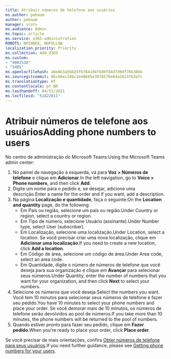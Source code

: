 ```yaml
---
title: Atribuir números de telefone aos usuários
ms.author: pebaum
author: pebaum
manager: scotv
ms.audience: Admin
ms.topic: article
ms.service: o365-administration
ROBOTS: NOINDEX, NOFOLLOW
localization_priority: Priority
ms.collection: Adm_O365
ms.custom:
- "9002538"
- "5485"
ms.openlocfilehash: a8e8b3a56b25fb7841d4f8d8f84d7d9df766386b
ms.sourcegitcommit: 8bc60ec34bc1e40685e3976576e04a2623f63a7c
ms.translationtype: HT
ms.contentlocale: pt-BR
ms.lasthandoff: 04/15/2021
ms.locfileid: "51822011"
---
```

# <a name="adding-phone-numbers-to-users"></a><span data-ttu-id="d2ee0-102">Atribuir números de telefone aos usuários</span><span class="sxs-lookup"><span data-stu-id="d2ee0-102">Adding phone numbers to users</span></span>

<span data-ttu-id="d2ee0-103">No centro de administração do Microsoft Teams:</span><span class="sxs-lookup"><span data-stu-id="d2ee0-103">Using the Microsoft Teams admin center:</span></span>

1. <span data-ttu-id="d2ee0-104">No painel de navegação à esquerda, vá para **Voz > Números de telefone** e clique em **Adicionar**.</span><span class="sxs-lookup"><span data-stu-id="d2ee0-104">In the left navigation, go to **Voice > Phone numbers**, and then click **Add**.</span></span>
2. <span data-ttu-id="d2ee0-105">Digite um nome para o pedido e, se desejar, adicione uma descrição.</span><span class="sxs-lookup"><span data-stu-id="d2ee0-105">Enter a name for the order and if you want, add a description.</span></span>
3. <span data-ttu-id="d2ee0-106">Na página **Localização e quantidade**, faça o seguinte:</span><span class="sxs-lookup"><span data-stu-id="d2ee0-106">On the **Location and quantity** page, do the following:</span></span>
    - <span data-ttu-id="d2ee0-107">Em País ou região, selecione um país ou região.</span><span class="sxs-lookup"><span data-stu-id="d2ee0-107">Under Country or region, select a country or region.</span></span>
    - <span data-ttu-id="d2ee0-108">Em Tipo de número, selecione Usuário (assinante).</span><span class="sxs-lookup"><span data-stu-id="d2ee0-108">Under Number type, select User (subscriber).</span></span>
    - <span data-ttu-id="d2ee0-109">Em Localização, selecione uma localização.</span><span class="sxs-lookup"><span data-stu-id="d2ee0-109">Under Location, select a location.</span></span> <span data-ttu-id="d2ee0-110">Se você precisar criar uma nova localização, clique em **Adicionar uma localização**.</span><span class="sxs-lookup"><span data-stu-id="d2ee0-110">If you need to create a new location, click **Add a location**.</span></span>
    - <span data-ttu-id="d2ee0-111">Em Código de área, selecione um código de área.</span><span class="sxs-lookup"><span data-stu-id="d2ee0-111">Under Area code, select an area code.</span></span>
    - <span data-ttu-id="d2ee0-112">Em Quantidade, digite o número de números de telefone que você deseja para sua organização e clique em **Avançar** para selecionar seus números.</span><span class="sxs-lookup"><span data-stu-id="d2ee0-112">Under Quantity, enter the number of numbers that you want for your organization, and then click **Next** to select your numbers.</span></span>
4. <span data-ttu-id="d2ee0-113">Selecione os números que você deseja.</span><span class="sxs-lookup"><span data-stu-id="d2ee0-113">Select the numbers you want.</span></span> <span data-ttu-id="d2ee0-114">Você tem 10 minutos para selecionar seus números de telefone e fazer seu pedido.</span><span class="sxs-lookup"><span data-stu-id="d2ee0-114">You have 10 minutes to select your phone numbers and place your order.</span></span> <span data-ttu-id="d2ee0-115">Se você demorar mais de 10 minutos, os números de telefone serão devolvidos ao pool de números.</span><span class="sxs-lookup"><span data-stu-id="d2ee0-115">If you take more than 10 minutes, the phone numbers will be returned to the pool of numbers.</span></span>
5. <span data-ttu-id="d2ee0-116">Quando estiver pronto para fazer seu pedido, clique em **Fazer pedido**.</span><span class="sxs-lookup"><span data-stu-id="d2ee0-116">When you're ready to place your order, click **Place order**.</span></span>

<span data-ttu-id="d2ee0-117">Se você precisar de mais orientações, confira [Obter números de telefone para seus usuários](https://docs.microsoft.com/microsoftteams/getting-phone-numbers-for-your-users).</span><span class="sxs-lookup"><span data-stu-id="d2ee0-117">If you need further guidance, please see [Getting phone numbers for your users](https://docs.microsoft.com/microsoftteams/getting-phone-numbers-for-your-users).</span></span>
